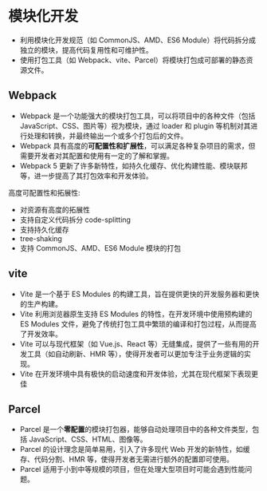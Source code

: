 # 模块化开发

- 利用模块化开发规范（如 CommonJS、AMD、ES6 Module）将代码拆分成独立的模块，提高代码复用性和可维护性。
- 使用打包工具（如 Webpack、vite、Parcel）将模块打包成可部署的静态资源文件。


## Webpack
- Webpack 是一个功能强大的模块打包工具，可以将项目中的各种文件（包括 JavaScript、CSS、图片等）视为模块，通过 loader 和 plugin 等机制对其进行处理和转换，并最终输出一个或多个打包后的文件。
- Webpack 具有高度的**可配置性和扩展性**，可以满足各种复杂项目的需求，但需要开发者对其配置和使用有一定的了解和掌握。
- Webpack 5 更新了许多新特性，如持久化缓存、优化构建性能、模块联邦等，进一步提高了其打包效率和开发体验。

高度可配置性和拓展性:
- 对资源有高度的拓展性
- 支持自定义代码拆分 code-splitting
- 支持持久化缓存
- tree-shaking
- 支持  CommonJS、AMD、ES6 Module 模块的打包


## vite
- Vite 是一个基于 ES Modules 的构建工具，旨在提供更快的开发服务器和更快的生产构建。
- Vite 利用浏览器原生支持 ES Modules 的特性，在开发环境中使用预构建的 ES Modules 文件，避免了传统打包工具中繁琐的编译和打包过程，从而提高了开发效率。
- Vite 可以与现代框架（如 Vue.js、React 等）无缝集成，提供了一些有用的开发工具（如自动刷新、HMR 等），使得开发者可以更加专注于业务逻辑的实现。
- Vite 在开发环境中具有极快的启动速度和开发体验，尤其在现代框架下表现更佳


## Parcel
- Parcel 是一个**零配置**的模块打包器，能够自动处理项目中的各种文件类型，包括 JavaScript、CSS、HTML、图像等。
- Parcel 的设计理念是简单易用，引入了许多现代 Web 开发的新特性，如缓存、代码分割、HMR 等，使得开发者无需进行额外的配置即可使用。
- Parcel 适用于小到中等规模的项目，但在处理大型项目时可能会遇到性能问题。
